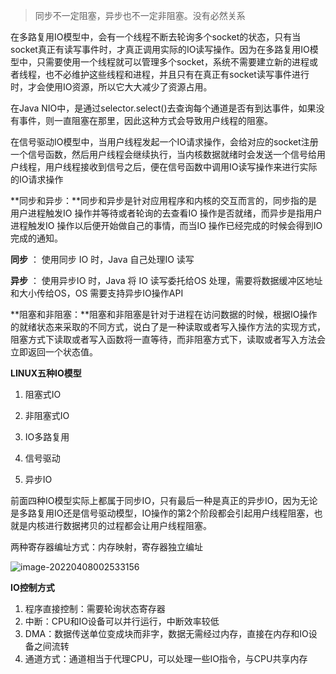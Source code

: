 > 同步不一定阻塞，异步也不一定非阻塞。没有必然关系

在多路复用IO模型中，会有一个线程不断去轮询多个socket的状态，只有当socket真正有读写事件时，才真正调用实际的IO读写操作。因为在多路复用IO模型中，只需要使用一个线程就可以管理多个socket，系统不需要建立新的进程或者线程，也不必维护这些线程和进程，并且只有在真正有socket读写事件进行时，才会使用IO资源，所以它大大减少了资源占用。

在Java NIO中，是通过selector.select()去查询每个通道是否有到达事件，如果没有事件，则一直阻塞在那里，因此这种方式会导致用户线程的阻塞。

在信号驱动IO模型中，当用户线程发起一个IO请求操作，会给对应的socket注册一个信号函数，然后用户线程会继续执行，当内核数据就绪时会发送一个信号给用户线程，用户线程接收到信号之后，便在信号函数中调用IO读写操作来进行实际的IO请求操作

**同步和异步：**同步和异步是针对应用程序和内核的交互而言的，同步指的是用户进程触发IO 操作并等待或者轮询的去查看IO 操作是否就绪，而异步是指用户进程触发IO 操作以后便开始做自己的事情，而当IO 操作已经完成的时候会得到IO 完成的通知。

**同步** ： 使用同步 IO 时，Java 自己处理IO 读写

**异步** ： 使用异步IO 时，Java 将 IO 读写委托给OS 处理，需要将数据缓冲区地址和大小传给OS，OS 需要支持异步IO操作API

**阻塞和非阻塞：**阻塞和非阻塞是针对于进程在访问数据的时候，根据IO操作的就绪状态来采取的不同方式，说白了是一种读取或者写入操作方法的实现方式，阻塞方式下读取或者写入函数将一直等待，而非阻塞方式下，读取或者写入方法会立即返回一个状态值。

**LINUX五种IO模型**

1. 阻塞式IO

2. 非阻塞式IO

3. IO多路复用

4. 信号驱动

5. 异步IO

前面四种IO模型实际上都属于同步IO，只有最后一种是真正的异步IO，因为无论是多路复用IO还是信号驱动模型，IO操作的第2个阶段都会引起用户线程阻塞，也就是内核进行数据拷贝的过程都会让用户线程阻塞。

两种寄存器编址方式：内存映射，寄存器独立编址

![image-20220408002533156](E:\学习笔记\typora\img\image-20220408002533156.png)

**IO控制方式**

1. 程序直接控制：需要轮询状态寄存器
2. 中断：CPU和IO设备可以并行运行，中断效率较低
3. DMA：数据传送单位变成块而非字，数据无需经过内存，直接在内存和IO设备之间流转
4. 通道方式：通道相当于代理CPU，可以处理一些IO指令，与CPU共享内存